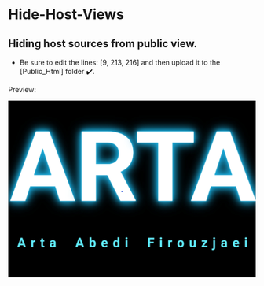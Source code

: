 # Hide-Host-Views

## Hiding host sources from public view.

* Be sure to edit the lines: [9, 213, 216] and then upload it to the [Public_Html] folder ✔️.

Preview:

<img src="Img/img.png"/>

